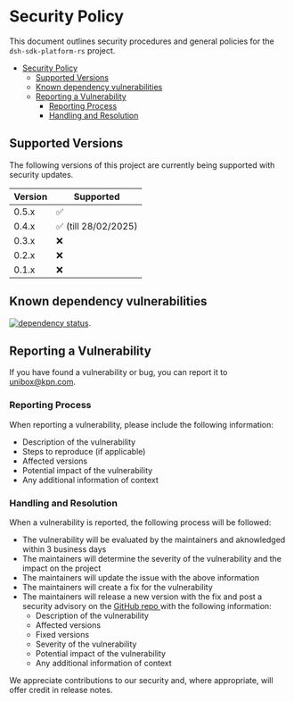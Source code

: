# Security Policy

This document outlines security procedures and general policies for the `dsh-sdk-platform-rs` project.

- [Security Policy](#security-policy)
  - [Supported Versions](#supported-versions)
  - [Known dependency vulnerabilities](#known-dependency-vulnerabilities)
  - [Reporting a Vulnerability](#reporting-a-vulnerability)
    - [Reporting Process](#reporting-process)
    - [Handling and Resolution](#handling-and-resolution)

## Supported Versions

The following versions of this project are currently being supported with security updates.

| Version | Supported          |
| ------- | ------------------ |
| 0.5.x   | :white_check_mark: |
| 0.4.x   | :white_check_mark: (till 28/02/2025) |
| 0.3.x   | :x:                | 
| 0.2.x   | :x:                |
| 0.1.x   | :x:                |

## Known dependency vulnerabilities

[![dependency status](https://deps.rs/repo/github/kpn-dsh/dsh-sdk-platform-rs/status.svg)](https://deps.rs/repo/github/kpn-dsh/dsh-sdk-platform-rs).


## Reporting a Vulnerability

If you have found a vulnerability or bug, you can report it to unibox@kpn.com.

### Reporting Process

When reporting a vulnerability, please include the following information:

- Description of the vulnerability
- Steps to reproduce (if applicable)
- Affected versions
- Potential impact of the vulnerability
- Any additional information of context

### Handling and Resolution

When a vulnerability is reported, the following process will be followed:

- The vulnerability will be evaluated by the maintainers and aknowledged within 3 business days
- The maintainers will determine the severity of the vulnerability and the impact on the project
- The maintainers will update the issue with the above information
- The maintainers will create a fix for the vulnerability
- The maintainers will release a new version with the fix and post a security advisory on the [ GitHub repo ]( https://github.com/kpn-dsh/dsh-sdk-platform-rs ) with the following information:
  - Description of the vulnerability
  - Affected versions
  - Fixed versions
  - Severity of the vulnerability
  - Potential impact of the vulnerability
  - Any additional information of context


We appreciate contributions to our security and, where appropriate, will offer credit in release notes. 